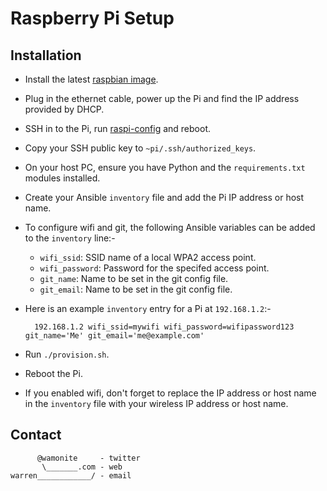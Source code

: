 # Raspberry Pi Setup

## Installation

* Install the latest [raspbian image](http://www.raspberrypi.org/downloads/).
* Plug in the ethernet cable, power up the Pi and find the IP address provided by DHCP.
* SSH in to the Pi, run [raspi-config](http://www.raspberrypi.org/documentation/configuration/raspi-config.md) and reboot.
* Copy your SSH public key to `~pi/.ssh/authorized_keys`.
* On your host PC, ensure you have Python and the `requirements.txt` modules installed.
* Create your Ansible `inventory` file and add the Pi IP address or host name.
* To configure wifi and git, the following Ansible variables can be added to the `inventory` line:-
    * `wifi_ssid`: SSID name of a local WPA2 access point.
    * `wifi_password`: Password for the specifed access point.
    * `git_name`: Name to be set in the git config file.
    * `git_email`: Name to be set in the git config file.
* Here is an example `inventory` entry for a Pi at `192.168.1.2`:-

        192.168.1.2 wifi_ssid=mywifi wifi_password=wifipassword123 git_name='Me' git_email='me@example.com'


* Run `./provision.sh`.
* Reboot the Pi.
* If you enabled wifi, don't forget to replace the IP address or host name in the `inventory` file with your wireless IP address or host name.

## Contact

          @wamonite     - twitter
           \_______.com - web
    warren____________/ - email
